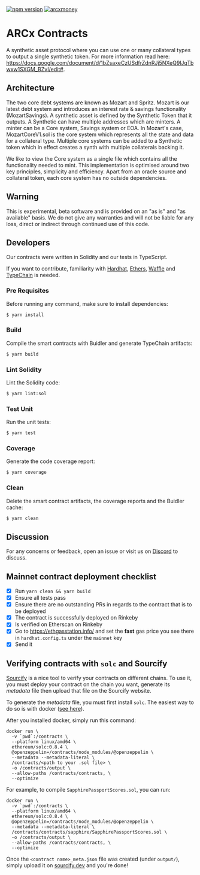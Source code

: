 [![npm version](https://badge.fury.io/js/%40arcxgame%2Fcontracts.svg)](https://badge.fury.io/js/%40arcxgame%2Fcontracts)
[![arcxmoney](https://circleci.com/gh/arcxmoney/contracts.svg?style=svg&circle-token=9efd5821c24db49c53c74b3ebe7fe5db7bc1dfe2)](https://app.circleci.com/pipelines/github/arcxmoney/contracts)

# ARCx Contracts 

A synthetic asset protocol where you can use one or many collateral types to output a single synthetic token. For more information read here: https://docs.google.com/document/d/1bZsaxeCzUSdfrZdnRJj5NXeQ9lJqTbwxw1SXGM_BZvI/edit#.

## Architecture

The two core debt systems are known as Mozart and Spritz. Mozart is our latest debt system and introduces an interest rate & savings functionality (MozartSavings). A synthetic asset is defined by the Synthetic Token that it outputs. A Synthetic can have multiple addresses which are minters. A minter can be a Core system, Savings system or EOA. In Mozart's case, MozartCoreV1.sol is the core system which represents all the state and data for a collateral type. Multiple core systems can be added to a Synthetic token which in effect creates a synth with multiple collaterals backing it.

We like to view the Core system as a single file which contains all the functionality needed to mint. This implementation is optimised around two key principles, simplicity and efficiency. Apart from an oracle source and collateral token, each core system has no outside dependencies.

## Warning

This is experimental, beta software and is provided on an "as is" and "as available" basis. We do not give any
warranties and will not be liable for any loss, direct or indirect through continued use of this code.

## Developers

Our contracts were written in Solidity and our tests in TypeScript.

If you want to contribute, familiarity with [Hardhat](https://github.com/nomiclabs/hardhat), [Ethers](https://github.com/ethers-io/ethers.js),
[Waffle](https://github.com/EthWorks/Waffle) and [TypeChain](https://github.com/ethereum-ts/TypeChain) is needed.

### Pre Requisites

Before running any command, make sure to install dependencies:

```sh
$ yarn install
```

### Build

Compile the smart contracts with Buidler and generate TypeChain artifacts:

```sh
$ yarn build
```

### Lint Solidity

Lint the Solidity code:

```sh
$ yarn lint:sol
```

### Test Unit

Run the unit tests:

```sh
$ yarn test
```

### Coverage

Generate the code coverage report:

```sh
$ yarn coverage
```

### Clean

Delete the smart contract artifacts, the coverage reports and the Buidler cache:

```sh
$ yarn clean
```

## Discussion

For any concerns or feedback, open an issue or visit us on [Discord](https://discord.gg/skwz6je) to discuss.

## Mainnet contract deployment checklist

- [x] Run `yarn clean && yarn build`
- [x] Ensure all tests pass
- [x] Ensure there are no outstanding PRs in regards to the contract that is to be deployed
- [x] The contract is successfully deployed on Rinkeby
- [x] Is verified on Etherscan on Rinkeby
- [x] Go to https://ethgasstation.info/ and set the **fast** gas price you see there in `hardhat.config.ts` under the `mainnet` key
- [x] Send it

## Verifying contracts with `solc` and Sourcify

[Sourcify](https://sourcify.dev/) is a nice tool to verify your contracts on different chains.
To use it, you must deploy your contract on the chain you want, generate its _metadata_ file then
upload that file on the Sourcify website.

To generate the _metadata_ file, you must first install `solc`. The easiest way to do so is with
docker ([see here](https://docs.soliditylang.org/en/v0.8.9/installing-solidity.html?highlight=docker#docker)).

After you installed docker, simply run this command:

```
docker run \
  -v `pwd`:/contracts \
  --platform linux/amd64 \
  ethereum/solc:0.8.4 \
  @openzeppelin=/contracts/node_modules/@openzeppelin \
  --metadata --metadata-literal \
  /contracts/<path to your .sol file> \
  -o /contracts/output \
  --allow-paths /contracts/contracts, \
  --optimize
```

For example, to compile `SapphirePassportScores.sol`, you can run:

```
docker run \
  -v `pwd`:/contracts \
  --platform linux/amd64 \
  ethereum/solc:0.8.4 \
  @openzeppelin=/contracts/node_modules/@openzeppelin \
  --metadata --metadata-literal \
  /contracts/contracts/sapphire/SapphirePassportScores.sol \
  -o /contracts/output \
  --allow-paths /contracts/contracts, \
  --optimize
```

Once the `<contract name>_meta.json` file was created (under `output/`), simply upload it on
[sourcify.dev](https://sourcify.dev) and you're done!
